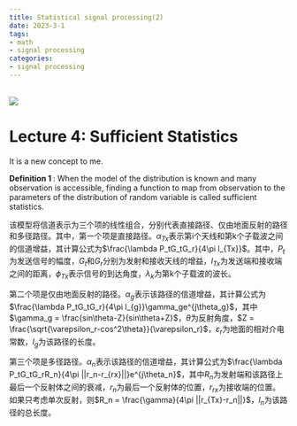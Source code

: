 ```yaml
---
title: Statistical signal processing(2)
date: 2023-3-1
tags:
- math
- signal processing
categories:
- signal processing
---
```

<link rel="stylesheet" href="https://cdnjs.cloudflare.com/ajax/libs/KaTeX/0.5.1/katex.min.css">

<link rel="stylesheet" href="https://cdn.jsdelivr.net/github-markdown-css/2.2.1/github-markdown.css"/>

\
<a href="https://sm.ms/image/SgP2BX8enLwzRtC" target="_blank"><img src="https://s2.loli.net/2023/03/01/SgP2BX8enLwzRtC.png" ></a>

# Lecture 4: Sufficient Statistics

It is a new concept to me. 

$\textbf{ Definition 1 }$ : When the model of the distribution is known and many observation is accessible, finding a function to map from observation to the parameters of the distribution of random variable is called sufficient statistics.

该模型将信道表示为三个项的线性组合，分别代表直接路径、仅由地面反射的路径和多径路径。其中，第一个项是直接路径。$\alpha_{Tx}$表示第i个天线和第k个子载波之间的信道增益，其计算公式为$\frac{\lambda P_tG_tG_r}{4\pi l_{Tx}}$。其中，$P_t$为发送信号的幅度，$G_t$和$G_r$分别为发射和接收天线的增益，$l_{Tx}$为发送端和接收端之间的距离，$\phi_{Tx}$表示信号的到达角度，$\lambda_k$为第k个子载波的波长。

第二个项是仅由地面反射的路径。$\alpha_g$表示该路径的信道增益，其计算公式为$\frac{\lambda P_tG_tG_r}{4\pi l_{g}}\gamma_ge^{j\theta_g}$，其中$\gamma_g = \frac{sin\theta-Z}{sin\theta+Z}$，$\theta$为反射角度，$Z = \frac{\sqrt{\varepsilon_r-cos^2\theta}}{\varepsilon_r}$，$\varepsilon_r$为地面的相对介电常数，$l_g$为该路径的长度。

第三个项是多径路径。$\alpha_n$表示该路径的信道增益，其计算公式为$\frac{\lambda P_tG_tG_rR_n}{4\pi ||r_n-r_{rx}||}e^{j\theta_n}$，其中$R_n$为发射端和该路径上最后一个反射体之间的衰减，$r_n$为最后一个反射体的位置，$r_{rx}$为接收端的位置。如果只考虑单次反射，则$R_n = \frac{\gamma}{4\pi ||r_{Tx}-r_n||}$，$l_n$为该路径的总长度。